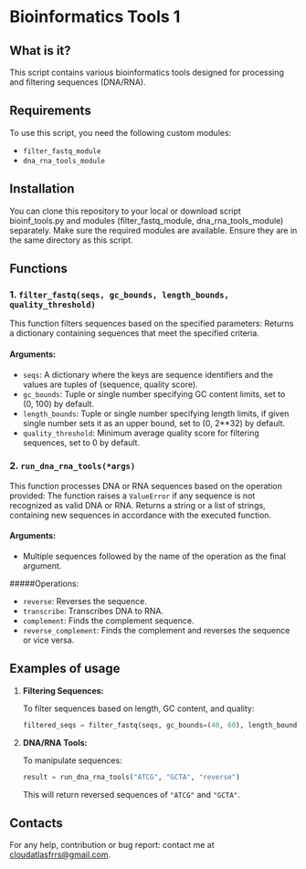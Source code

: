 # Bioinformatics Tools 1

## What is it?

This script contains various bioinformatics tools designed for processing and filtering sequences (DNA/RNA). 

## Requirements

To use this script, you need the following custom modules:
- `filter_fastq_module`
- `dna_rna_tools_module`

## Installation

You can clone this repository to your local or download script bioinf_tools.py and modules (filter_fastq_module, dna_rna_tools_module) separately. Make sure the required modules are available. Ensure they are in the same directory as this script.

## Functions

### 1. `filter_fastq(seqs, gc_bounds, length_bounds, quality_threshold)`

This function filters sequences based on the specified parameters:
Returns a dictionary containing sequences that meet the specified criteria.

#### Arguments:

- `seqs`: A dictionary where the keys are sequence identifiers and the values are tuples of (sequence, quality score).
- `gc_bounds`: Tuple or single number specifying GC content limits, set to (0, 100) by default.
- `length_bounds`: Tuple or single number specifying length limits, if given single number sets it as an upper bound, set to (0, 2**32) by default.
- `quality_threshold`: Minimum average quality score for filtering sequences, set to 0 by default.

### 2. `run_dna_rna_tools(*args)`

This function processes DNA or RNA sequences based on the operation provided:
The function raises a `ValueError` if any sequence is not recognized as valid DNA or RNA.
Returns a string or a list of strings, containing new sequences in accordance with the executed function.

#### Arguments:

- Multiple sequences followed by the name of the operation as the final argument.

#####Operations:

- `reverse`: Reverses the sequence.
- `transcribe`: Transcribes DNA to RNA.
- `complement`: Finds the complement sequence.
- `reverse_complement`: Finds the complement and reverses the sequence or vice versa.

## Examples of usage

1. **Filtering Sequences:**

   To filter sequences based on length, GC content, and quality:

   ```python
   filtered_seqs = filter_fastq(seqs, gc_bounds=(40, 60), length_bounds=(50, 100), quality_threshold=30)
   ```

2. **DNA/RNA Tools:**

   To manipulate sequences:

   ```python
   result = run_dna_rna_tools("ATCG", "GCTA", "reverse")
   ```

   This will return reversed sequences of `"ATCG"` and `"GCTA"`.

## Contacts

For any help, contribution or bug report: contact me at cloudatlasfrrs@gmail.com.

